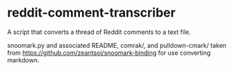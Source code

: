 # reddit-comment-transcriber
A script that converts a thread of Reddit comments to a text file. 

snoomark.py and associated README, comrak/, and pulldown-cmark/ taken from https://github.com/zeantsoi/snoomark-binding for use converting markdown.